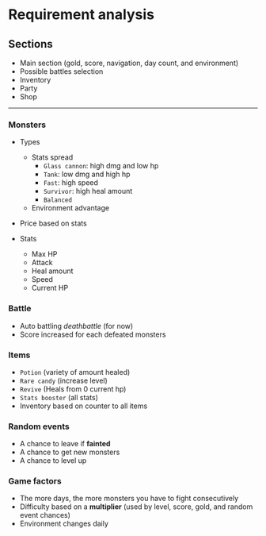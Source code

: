 # Requirement analysis

## Sections

- Main section (gold, score, navigation, day count, and environment)
- Possible battles selection
- Inventory
- Party
- Shop

---

### Monsters

- Types

  - Stats spread
    - `Glass cannon`: high dmg and low hp
    - `Tank`: low dmg and high hp
    - `Fast`: high speed
    - `Survivor`: high heal amount
    - `Balanced`
  - Environment advantage

- Price based on stats

- Stats
  - Max HP
  - Attack
  - Heal amount
  - Speed
  - Current HP

### Battle

- Auto battling _deathbattle_ (for now)
- Score increased for each defeated monsters

### Items

- `Potion` (variety of amount healed)
- `Rare candy` (increase level)
- `Revive` (Heals from 0 current hp)
- `Stats booster` (all stats)
- Inventory based on counter to all items

### Random events

- A chance to leave if **fainted**
- A chance to get new monsters
- A chance to level up

### Game factors

- The more days, the more monsters you have to fight consecutively
- Difficulty based on a **multiplier** (used by level, score, gold, and random event chances)
- Environment changes daily
